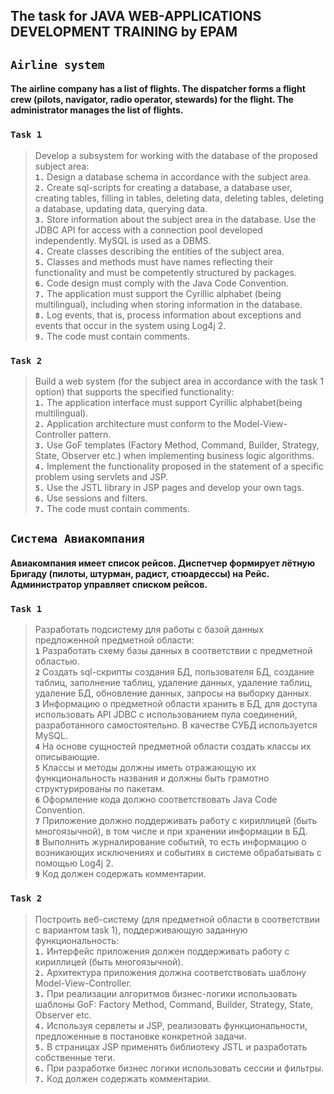 ## The task for JAVA WEB-APPLICATIONS DEVELOPMENT TRAINING by EPAM  

## **`Airline system`**  
#### The airline company has a list of flights. The dispatcher forms a flight crew (pilots, navigator, radio operator, stewards) for the flight. The administrator manages the list of flights.

### **`Task 1`**
  
> Develop a subsystem for working with the database of the proposed subject area:  
**`1.`** Design a database schema in accordance with the subject area.  
**`2.`** Create sql-scripts for creating a database, a database user, creating tables, filling in tables, deleting data, deleting tables, deleting a database, updating data, querying data.  
**`3.`** Store information about the subject area in the database. Use the JDBC API for access with a connection pool developed independently. MySQL is used as a DBMS.  
**`4.`** Create classes describing the entities of the subject area.  
**`5.`** Classes and methods must have names reflecting their functionality and must be competently structured by packages.  
**`6.`** Code design must comply with the Java Code Convention.  
**`7.`** The application must support the Cyrillic alphabet (being multilingual), including when storing information in the database.  
**`8.`** Log events, that is, process information about exceptions and events that occur in the system using Log4j 2.  
**`9.`** The code must contain comments.  

### **`Task 2`**  
> Build a web system (for the subject area in accordance with the task 1 option) that supports the specified functionality:  
**`1.`** The application interface must support Cyrillic alphabet(being multilingual).  
**`2.`** Application architecture must conform to the Model-View-Controller pattern.  
**`3.`** Use GoF templates (Factory Method, Command, Builder, Strategy, State, Observer etc.) when implementing business logic algorithms.  
**`4.`** Implement the functionality proposed in the statement of a specific problem using servlets and JSP.  
**`5.`** Use the JSTL library in JSP pages and develop your own tags.  
**`6.`** Use sessions and filters.  
**`7.`** The code must contain comments.

## **`Система Авиакомпания`**  
#### Авиакомпания имеет список рейсов. Диспетчер формирует лётную Бригаду (пилоты, штурман, радист, стюардессы) на Рейс. Администратор управляет списком рейсов.

### **`Task 1`**  
> Разработать подсистему для работы с базой данных предложенной предметной области:  
**`1`** Разработать схему базы данных в соответствии с предметной областью.  
**`2`** Создать sql-скрипты создания БД, пользователя БД, создание таблиц, заполнение таблиц, удаление данных, удаление таблиц, удаление БД, обновление данных, запросы на выборку данных.  
**`3`** Информацию о предметной области хранить в БД, для доступа использовать API JDBC с использованием пула соединений, разработанного самостоятельно. В качестве СУБД используется MySQL.  
**`4`** На основе сущностей предметной области создать классы их описывающие.  
**`5`** Классы и методы должны иметь отражающую их функциональность названия и должны быть грамотно структурированы по пакетам.  
**`6`** Оформление кода должно соответствовать Java Code Convention.  
**`7`** Приложение должно поддерживать работу с кириллицей (быть многоязычной), в том числе и при хранении информации в БД.  
**`8`** Выполнить журналирование событий, то есть информацию о возникающих исключениях и событиях в системе обрабатывать с помощью Log4j 2.  
**`9`** Код должен содержать комментарии.

### **`Task 2`**  
> Построить веб-систему (для предметной области в соответствии с вариантом task 1), поддерживающую заданную функциональность:  
**`1.`** Интерфейс приложения должен поддерживать работу с кириллицей (быть многоязычной).  
**`2.`** Архитектура приложения должна соответствовать шаблону Model-View-Controller.  
**`3.`** При реализации алгоритмов бизнес-логики использовать шаблоны GoF: Factory Method, Command, Builder, Strategy, State, Observer etc.  
**`4.`** Используя сервлеты и JSP, реализовать функциональности, предложенные в постановке конкретной задачи.  
**`5.`** В страницах JSP применять библиотеку JSTL и разработать собственные теги.  
**`6.`** При разработке бизнес логики использовать сессии и фильтры.  
**`7.`** Код должен содержать комментарии.

